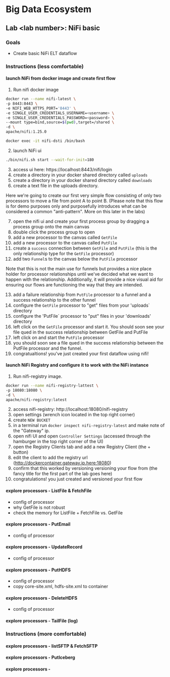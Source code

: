 # Big Data Ecosystem

## Lab \<lab number>: NiFi basic

### Goals

- Create basic NiFi ELT dataflow

### Instructions (less comfortable)

#### launch NiFi from docker image and create first flow

1) Run nifi docker image

```bash
docker run --name nifi-latest \
-p 8443:8443 \
-e NIFI_WEB_HTTPS_PORT='8443' \
-e SINGLE_USER_CREDENTIALS_USERNAME=<username> \
-e SINGLE_USER_CREDENTIALS_PASSWORD=<password> \
--mount type=bind,source=$(pwd),target=/shared \
-d \
apache/nifi:1.25.0
```

```bash
docker exec -it nifi-dsti /bin/bash
```

2) launch NiFi ui

```bash
./bin/nifi.sh start --wait-for-init=180
```

3) access ui here: https://localhost:8443/nifi/login
4) create a directory in your docker shared directory called `uploads`
5) create a directory in your docker shared directory called `downloads`
6) create a text file in the uploads directory.

Here we're going to create our first very simple flow consisting of only two processors to move a file from point A to point B. (Please note that this flow is for demo purposes only and purposefully introduces what can be considered a common "anti-pattern". More on this later in the labs) 

7) open the nifi ui and create your first process group by dragging a process group onto the main canvas
8) double click the process group to open
9) add a new processor to the canvas called `GetFile`
10) add a new processor to the canvas called `PutFile`
11) create a `success` connection between `GetFile` and `PutFile` (this is the only relationship type for the `GetFile` processor)
12) add two `Funnel`s to the canvas below the `PutFile` processor

Note that this is not the main use for funnels but provides a nice place holder for processor relationships until we've decided what we want to happen with the relationship. Additionally, it will provide a nice visual aid for ensuring our flows are functioning the way that they are intended.

13) add a failure relationship from `PutFile` processor to a funnel and a success relationship to the other funnel
14) configure the `GetFile` processor to "get" files from your 'uploads` directory
15) configure the 'PutFile` processor to "put" files in your 'downloads' directory
16) left click on the `GetFile` processor and start it. You should soon see your file qued in the success relationship between GetFile and PutFile
17) left click on and start the `PutFile` processor
18) you should soon see a file qued in the success relationship between the PutFile processor and the funnel.
19) congratualtions! you've just created your first dataflow using nifi!

#### launch NiFi Registry and configure it to work with the NiFi instance

1) Run nifi-registry image.

```bash
docker run --name nifi-registry-lattest \
-p 18080:18080 \
-d \
apache/nifi-registry:latest
```
2) access nifi-registry: http://localhost:18080/nifi-registry
3) open settings (wrench icon located in the top right corner)
4) create `NEW BUCKET`
5) in a terminal run `docker inspect nifi-registry-latest` and make note of the "Gateway" ip.
6) open nifi UI and open  `Controller Settings` (accessed through the hamburger in the top right corner of the UI)
7) open the Registry Clients tab and add a new Registry Client (the + button)
8) edit the client to add the registry url (http://dockercontainer.gateway.ip.here:18080)
9) confirm that this worked by versioning versioning your flow from (the fancy title for the first part of the lab goes here)
10) congratulations! you just created and versioned your first flow









#### explore processors - ListFile & FetchFile
- config of processor
- why GetFile is not robust
- check the memory for ListFile + FetchFile vs. GetFile

#### explore processors - PutEmail
- config of processor

#### explore processors - UpdateRecord
- config of processor

#### explore processors - PutHDFS
- config of processor
- copy core-site.xml, hdfs-site.xml to container

#### explore processors - DeleteHDFS
- config of processor

#### explore processors - TailFile (log)

### Instructions (more comfortable)

#### explore processors - listSFTP & FetchSFTP

#### explore processors - PutIceberg

#### explore processors - 
